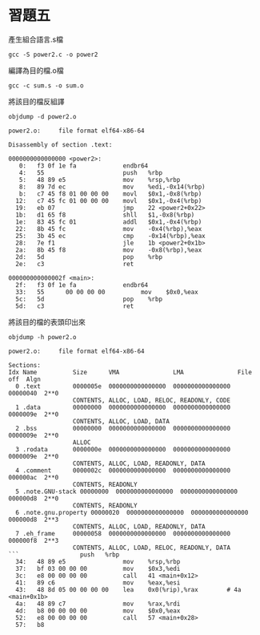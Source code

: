 # 習題五

產生組合語言.s檔

```
gcc -S power2.c -o power2
```

編譯為目的檔.o檔

```
gcc -c sum.s -o sum.o
```

將該目的檔反組譯 

```
objdump -d power2.o

power2.o:     file format elf64-x86-64

Disassembly of section .text:

0000000000000000 <power2>:
   0:   f3 0f 1e fa             endbr64
   4:   55                      push   %rbp
   5:   48 89 e5                mov    %rsp,%rbp
   8:   89 7d ec                mov    %edi,-0x14(%rbp)
   b:   c7 45 f8 01 00 00 00    movl   $0x1,-0x8(%rbp)
  12:   c7 45 fc 01 00 00 00    movl   $0x1,-0x4(%rbp)
  19:   eb 07                   jmp    22 <power2+0x22>
  1b:   d1 65 f8                shll   $1,-0x8(%rbp)
  1e:   83 45 fc 01             addl   $0x1,-0x4(%rbp)
  22:   8b 45 fc                mov    -0x4(%rbp),%eax
  25:   3b 45 ec                cmp    -0x14(%rbp),%eax
  28:   7e f1                   jle    1b <power2+0x1b>
  2a:   8b 45 f8                mov    -0x8(%rbp),%eax
  2d:   5d                      pop    %rbp
  2e:   c3                      ret

000000000000002f <main>:
  2f:   f3 0f 1e fa             endbr64
  33:   55      00 00 00 00          mov    $0x0,%eax
  5c:   5d                      pop    %rbp
  5d:   c3                      ret
```

將該目的檔的表頭印出來

```
objdump -h power2.o

power2.o:     file format elf64-x86-64

Sections:
Idx Name          Size      VMA               LMA               File off  Algn
  0 .text         0000005e  0000000000000000  0000000000000000  00000040  2**0
                  CONTENTS, ALLOC, LOAD, RELOC, READONLY, CODE
  1 .data         00000000  0000000000000000  0000000000000000  0000009e  2**0
                  CONTENTS, ALLOC, LOAD, DATA
  2 .bss          00000000  0000000000000000  0000000000000000  0000009e  2**0
                  ALLOC
  3 .rodata       0000000e  0000000000000000  0000000000000000  0000009e  2**0
                  CONTENTS, ALLOC, LOAD, READONLY, DATA
  4 .comment      0000002c  0000000000000000  0000000000000000  000000ac  2**0
                  CONTENTS, READONLY
  5 .note.GNU-stack 00000000  0000000000000000  0000000000000000  000000d8  2**0
                  CONTENTS, READONLY
  6 .note.gnu.property 00000020  0000000000000000  0000000000000000  000000d8  2**3
                  CONTENTS, ALLOC, LOAD, READONLY, DATA
  7 .eh_frame     00000058  0000000000000000  0000000000000000  000000f8  2**3
                  CONTENTS, ALLOC, LOAD, RELOC, READONLY, DATA
```                 push   %rbp
  34:   48 89 e5                mov    %rsp,%rbp
  37:   bf 03 00 00 00          mov    $0x3,%edi
  3c:   e8 00 00 00 00          call   41 <main+0x12>
  41:   89 c6                   mov    %eax,%esi
  43:   48 8d 05 00 00 00 00    lea    0x0(%rip),%rax        # 4a <main+0x1b>
  4a:   48 89 c7                mov    %rax,%rdi
  4d:   b8 00 00 00 00          mov    $0x0,%eax
  52:   e8 00 00 00 00          call   57 <main+0x28>
  57:   b8
